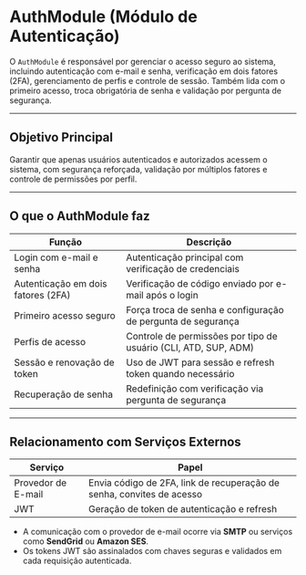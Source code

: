 # AuthModule (Módulo de Autenticação)

O `AuthModule` é responsável por gerenciar o acesso seguro ao sistema, incluindo autenticação com e-mail e senha, verificação em dois fatores (2FA), gerenciamento de perfis e controle de sessão. Também lida com o primeiro acesso, troca obrigatória de senha e validação por pergunta de segurança.

---

## Objetivo Principal

Garantir que apenas usuários autenticados e autorizados acessem o sistema, com segurança reforçada, validação por múltiplos fatores e controle de permissões por perfil.

---

## O que o AuthModule faz

| Função                                | Descrição                                                                 |
|--------------------------------------|---------------------------------------------------------------------------|
| Login com e-mail e senha             | Autenticação principal com verificação de credenciais                     |
| Autenticação em dois fatores (2FA)   | Verificação de código enviado por e-mail após o login                     |
| Primeiro acesso seguro               | Força troca de senha e configuração de pergunta de segurança              |
| Perfis de acesso                     | Controle de permissões por tipo de usuário (CLI, ATD, SUP, ADM)           |
| Sessão e renovação de token          | Uso de JWT para sessão e refresh token quando necessário                  |
| Recuperação de senha                 | Redefinição com verificação via pergunta de segurança                     |

---

## Relacionamento com Serviços Externos

| Serviço              | Papel                                                                 |
|----------------------|-----------------------------------------------------------------------|
| Provedor de E-mail   | Envia código de 2FA, link de recuperação de senha, convites de acesso |
| JWT                  | Geração de token de autenticação e refresh                            |

- A comunicação com o provedor de e-mail ocorre via **SMTP** ou serviços como **SendGrid** ou **Amazon SES**.
- Os tokens JWT são assinalados com chaves seguras e validados em cada requisição autenticada.

